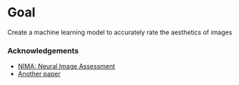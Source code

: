 # Goal
Create a machine learning model to accurately rate the aesthetics of images

### Acknowledgements
* [NIMA: Neural Image Assessment](https://arxiv.org/pdf/1709.05424.pdf)
* [Another paper](https://arxiv.org/abs/1712.03382v1)
